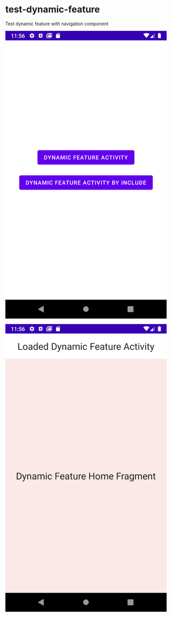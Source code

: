 # test-dynamic-feature
Test dynamic feature with navigation component

![Sample App Home](screenshots/dynamic-feaure-sampleapp-home.png)

![Dynamic feature Launched](screenshots/dynamic-feaure-launched.png)



